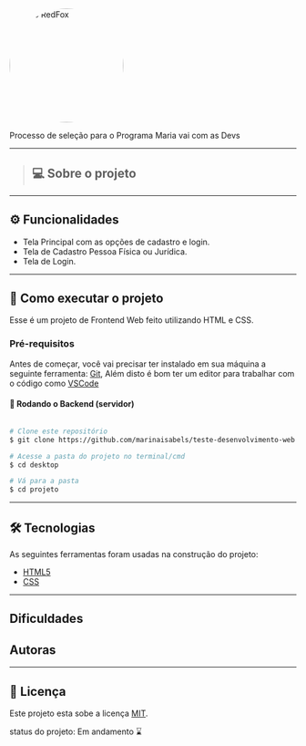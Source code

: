  <img style="border-radius: 50%;" src="https://redfox.tech/wp-content/uploads/2019/09/logo-colorido.png" width="200px;" alt="Logo RedFox"/>

Processo de seleção para o Programa Maria vai com as Devs
_____
>## 💻  Sobre o projeto



---

## ⚙️ Funcionalidades

- Tela Principal com  as opções de cadastro e login.
- Tela de Cadastro Pessoa Física ou Jurídica.
- Tela de Login.
---

## 🚀 Como executar o projeto

Esse é um projeto de Frontend Web feito utilizando  HTML e CSS.

### Pré-requisitos

Antes de começar, você vai precisar ter instalado em sua máquina a seguinte ferramenta:
[Git](https://git-scm.com),
Além disto é bom ter um editor para trabalhar com o código como [VSCode](https://code.visualstudio.com/)


#### 🎲 Rodando o Backend (servidor)

```bash

# Clone este repositório
$ git clone https://github.com/marinaisabels/teste-desenvolvimento-web.git

# Acesse a pasta do projeto no terminal/cmd
$ cd desktop

# Vá para a pasta 
$ cd projeto

```

---

## 🛠 Tecnologias

As seguintes ferramentas foram usadas na construção do projeto:

 - [HTML5](https://www.w3schools.com/html/)
  - [CSS](https://www.w3schools.com/css/)
---

## Dificuldades 



## Autoras


---

## 📝 Licença

Este projeto esta sobe a licença [MIT](./LICENSE).

status do projeto: Em andamento ⌛ 


    
